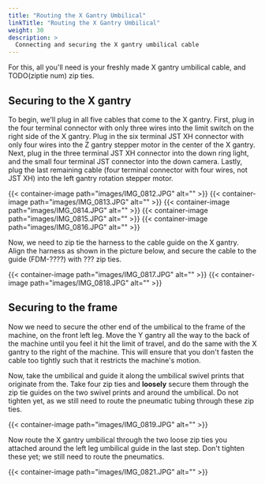 ```yaml
---
title: "Routing the X Gantry Umbilical"
linkTitle: "Routing the X Gantry Umbilical"
weight: 30
description: >
  Connecting and securing the X gantry umbilical cable
---
```


For this, all you'll need is your freshly made X gantry umbilical cable, and TODO(ziptie num) zip ties.

## Securing to the X gantry

To begin, we'll plug in all five cables that come to the X gantry. First, plug in the four terminal connector with only three wires into the limit switch on the right side of the X gantry. Plug in the six terminal JST XH connector with only four wires into the Z gantry stepper motor in the center of the X gantry. Next, plug in the three terminal JST XH connector into the down ring light, and the small four terminal JST connector into the down camera. Lastly, plug the last remaining cable (four terminal connector with four wires, not JST XH) into the left gantry rotation stepper motor.

{{< container-image path="images/IMG_0812.JPG" alt="" >}}
{{< container-image path="images/IMG_0813.JPG" alt="" >}}
{{< container-image path="images/IMG_0814.JPG" alt="" >}}
{{< container-image path="images/IMG_0815.JPG" alt="" >}}
{{< container-image path="images/IMG_0816.JPG" alt="" >}}

Now, we need to zip tie the harness to the cable guide on the X gantry. Align the harness as shown in the picture below, and secure the cable to the guide (FDM-????) with ??? zip ties.

{{< container-image path="images/IMG_0817.JPG" alt="" >}}
{{< container-image path="images/IMG_0818.JPG" alt="" >}}

## Securing to the frame

Now we need to secure the other end of the umbilical to the frame of the machine, on the front left leg. Move the Y gantry all the way to the back of the machine until you feel it hit the limit of travel, and do the same with the X gantry to the right of the machine. This will ensure that you don't fasten the cable too tightly such that it restricts the machine's motion.

Now, take the umbilical and guide it along the umbilical swivel prints that originate from the. Take four zip ties and **loosely** secure them through the zip tie guides on the two swivel prints and around the umbilical. Do not tighten yet, as we still need to route the pneumatic tubing through these zip ties.

{{< container-image path="images/IMG_0819.JPG" alt="" >}}

Now route the X gantry umbilical through the two loose zip ties you attached around the left leg umbilical guide in the last step. Don't tighten these yet; we still need to route the pneumatics.

{{< container-image path="images/IMG_0821.JPG" alt="" >}}
